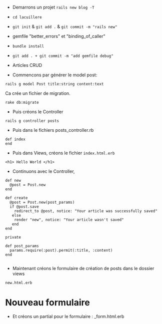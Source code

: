 - Demarrons un projet ```rails new blog -T```
- ```cd lacuillere```
- ```git init``` & ```git add .``` & ```git commit -m "rails new"```
- gemfile "better_errors" et "binding_of_caller"
- ```bundle install```
- ```git add . + git commit -m "add gemfile debug"```

- Articles CRUD

- Commencons par générer le model post:

```rails g model Post title:string content:text```

Ca crée un fichier de migration.

```rake db:migrate```

- Puis créons le Controller

```rails g controller posts```

- Puis dans le fichiers posts_controller.rb

```
def index
end
```

- Puis dans Views, créons le fichier ```index.html.erb```

```<h1> Hello World </h1>```

- Continuons avec le Controller, 

```
def new
  @post = Post.new
end

def create
  @post = Post.new(post_params)
  if @post.save
    redirect_to @post, notice: "Your article was successfully saved"
   else
    render "new", notice: "Your article wasn't saved"
   end
end

private

def post_params
  params.require(:post).permit(:title, :content)
end
 
```

- Maintenant créons le formulaire de création de posts dans le dossier views

```new.html.erb```
  <h1> Nouveau formulaire </h1>
  
- Et créons un partial pour le formulaire : _form.html.erb










